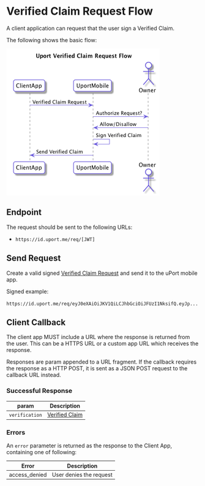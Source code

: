 # Verified Claim Request Flow

A client application can request that the user sign a Verified Claim.

The following shows the basic flow:

![Verified Request Flow](verificationreq.png)

## Endpoint

The request should be sent to the following URLs:

- `https://id.uport.me/req/[JWT]`

## Send Request

Create a valid signed [Verified Claim Request](../messages/verificationreq.md) and send it to the uPort mobile app.

Signed example:

`https://id.uport.me/req/eyJ0eXAiOiJKV1QiLCJhbGciOiJFUzI1NksifQ.eyJp...`


## Client Callback

The client app MUST include a URL where the response is returned from the user. This can be a HTTPS URL or a custom app URL which receives the response.

Responses are param appended to a URL fragment. If the callback requires the response as a HTTP POST, it is sent as a JSON POST request to the callback URL instead.

### Successful Response

param          | Description
-------------- | -----------
`verification` | [Verified Claim](../messages/verification.md)

### Errors

An `error` parameter is returned as the response to the Client App, containing one of following:

Error         | Description
------------- | -----------
access_denied | User denies the request
